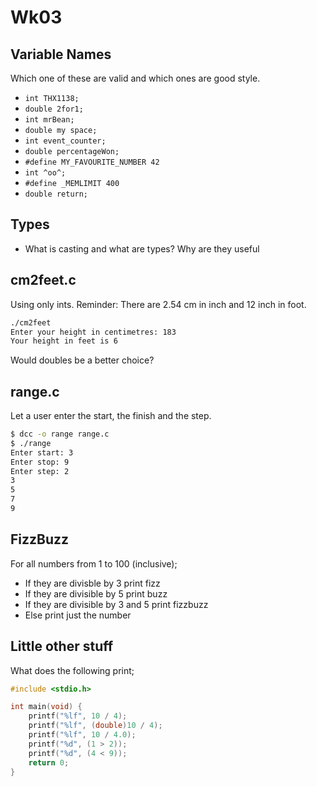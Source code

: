 # Wk03

## Variable Names

Which one of these are valid and which ones are good style.

- `int THX1138;`
- `double 2for1;`
- `int mrBean;`
- `double my space;`
- `int event_counter;`
- `double percentageWon;`
- `#define MY_FAVOURITE_NUMBER 42`
- `int ^oo^;`
- `#define _MEMLIMIT 400`
- `double return;`

## Types

- What is casting and what are types?  Why are they useful

## cm2feet.c

Using only ints.  Reminder: There are 2.54 cm in inch and 12 inch in foot.

```bash
./cm2feet
Enter your height in centimetres: 183
Your height in feet is 6
```

Would doubles be a better choice?

## range.c

Let a user enter the start, the finish and the step.

```bash
$ dcc -o range range.c
$ ./range
Enter start: 3
Enter stop: 9
Enter step: 2
3
5
7
9
```

## FizzBuzz

For all numbers from 1 to 100 (inclusive);
- If they are divisble by 3 print fizz
- If they are divisible by 5 print buzz
- If they are divisible by 3 and 5 print fizzbuzz
- Else print just the number

## Little other stuff

What does the following print;

```c
#include <stdio.h>

int main(void) {
    printf("%lf", 10 / 4);
    printf("%lf", (double)10 / 4);
    printf("%lf", 10 / 4.0);
    printf("%d", (1 > 2));
    printf("%d", (4 < 9));
    return 0;
}
```

